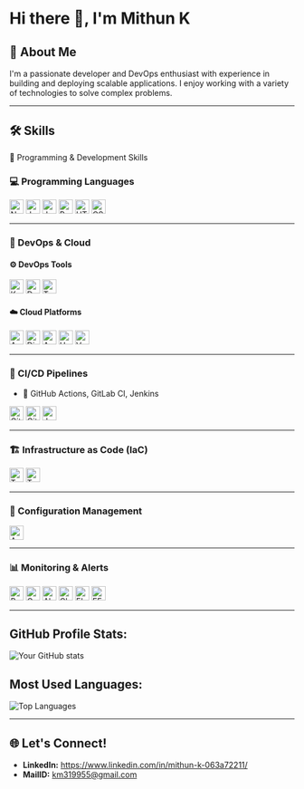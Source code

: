 <!-- # Hi there 👋, I'm Mithun K

## 🚀 About Me
I'm a passionate developer and DevOps enthusiast with experience in building and deploying scalable applications. I enjoy working with a variety of technologies to solve complex problems.

---

## 🛠️ Skills

🌟 Programming & Development Skills
### 💻 Programming Languages
<img src="https://img.shields.io/badge/Node.js-43853D?style=for-the-badge&logo=node.js&logoColor=white" alt="Node.js" height="25">

<img src="https://img.shields.io/badge/JavaScript-F7DF1E?style=for-the-badge&logo=javascript&logoColor=black" alt="JavaScript" height="25"> <img src="https://img.shields.io/badge/Java-007396?style=for-the-badge&logo=java&logoColor=white" alt="Java" height="25">

<img src="https://img.shields.io/badge/HTML5-E34F26?style=for-the-badge&logo=html5&logoColor=white" alt="HTML5" height="25"> <img src="https://img.shields.io/badge/CSS3-1572B6?style=for-the-badge&logo=css3&logoColor=white" alt="CSS3" height="25">

### 🚀 DevOps & Cloud
- ⚙️ DevOps Tools
<img src="https://img.shields.io/badge/Kubernetes-326CE5?style=for-the-badge&logo=kubernetes&logoColor=white" alt="Kubernetes" height="25"> <img src="https://img.shields.io/badge/Docker-2496ED?style=for-the-badge&logo=docker&logoColor=white" alt="Docker" height="25"> <img src="https://img.shields.io/badge/Terraform-7B42BC?style=for-the-badge&logo=terraform&logoColor=white" alt="Terraform" height="25">

- ☁️ Cloud Platforms
<img src="https://img.shields.io/badge/AWS-FF9900?style=for-the-badge&logo=amazonaws&logoColor=white" alt="AWS" height="25"> <img src="https://img.shields.io/badge/DigitalOcean-0080FF?style=for-the-badge&logo=digitalocean&logoColor=white" alt="DigitalOcean" height="25"> <img src="https://img.shields.io/badge/Azure-0078D4?style=for-the-badge&logo=microsoftazure&logoColor=white" alt="Azure" height="25"> <img src="https://img.shields.io/badge/Heroku-430098?style=for-the-badge&logo=heroku&logoColor=white" alt="Heroku" height="25"> <img src="https://img.shields.io/badge/Vercel-000000?style=for-the-badge&logo=vercel&logoColor=white" alt="Vercel" height="25">

### 🔄 CI/CD Pipelines

- 🔧 GitHub Actions, GitLab CI, Jenkins
<img src="https://img.shields.io/badge/GitHub_Actions-2088FF?style=for-the-badge&logo=githubactions&logoColor=white" alt="GitHub Actions" height="25"> <img src="https://img.shields.io/badge/GitLab%20CI-FC6D26?style=for-the-badge&logo=gitlab&logoColor=white" alt="GitLab CI" height="25"> <img src="https://img.shields.io/badge/Jenkins-D24939?style=for-the-badge&logo=jenkins&logoColor=white" alt="Jenkins" height="25">


---
## GitHub Profile Stats:
![Your GitHub stats](https://github-readme-stats.vercel.app/api?username=yourusername&show_icons=true&theme=radical)


## Most Used Languages:
![Top Languages](https://github-readme-stats.vercel.app/api/top-langs/?username=yourusername&layout=compact&theme=radical)

---

## 🌐 Let's Connect!
- **LinkedIn:** https://www.linkedin.com/in/mithun-k-063a72211/
- **MailID:** km319955@gmail.com -->

# Hi there 👋, I'm Mithun K

## 🚀 About Me
I'm a passionate developer and DevOps enthusiast with experience in building and deploying scalable applications. I enjoy working with a variety of technologies to solve complex problems.

---

## 🛠️ Skills

🌟 Programming & Development Skills

### 💻 Programming Languages
<img src="https://img.shields.io/badge/Node.js-43853D?style=for-the-badge&logo=node.js&logoColor=white" alt="Node.js" height="25">
<img src="https://img.shields.io/badge/JavaScript-F7DF1E?style=for-the-badge&logo=javascript&logoColor=black" alt="JavaScript" height="25">
<img src="https://img.shields.io/badge/Java-007396?style=for-the-badge&logo=java&logoColor=white" alt="Java" height="25">
<img src="https://img.shields.io/badge/Python-3776AB?style=for-the-badge&logo=python&logoColor=white" alt="Python" height="25">
<img src="https://img.shields.io/badge/HTML5-E34F26?style=for-the-badge&logo=html5&logoColor=white" alt="HTML5" height="25">
<img src="https://img.shields.io/badge/CSS3-1572B6?style=for-the-badge&logo=css3&logoColor=white" alt="CSS3" height="25">

---

### 🚀 DevOps & Cloud

#### ⚙️ DevOps Tools
<img src="https://img.shields.io/badge/Kubernetes-326CE5?style=for-the-badge&logo=kubernetes&logoColor=white" alt="Kubernetes" height="25">
<img src="https://img.shields.io/badge/Docker-2496ED?style=for-the-badge&logo=docker&logoColor=white" alt="Docker" height="25">
<img src="https://img.shields.io/badge/Terraform-7B42BC?style=for-the-badge&logo=terraform&logoColor=white" alt="Terraform" height="25">

#### ☁️ Cloud Platforms
<img src="https://img.shields.io/badge/AWS-FF9900?style=for-the-badge&logo=amazonaws&logoColor=white" alt="AWS" height="25">
<img src="https://img.shields.io/badge/DigitalOcean-0080FF?style=for-the-badge&logo=digitalocean&logoColor=white" alt="DigitalOcean" height="25">
<img src="https://img.shields.io/badge/Azure-0078D4?style=for-the-badge&logo=microsoftazure&logoColor=white" alt="Azure" height="25">
<img src="https://img.shields.io/badge/Heroku-430098?style=for-the-badge&logo=heroku&logoColor=white" alt="Heroku" height="25">
<img src="https://img.shields.io/badge/Vercel-000000?style=for-the-badge&logo=vercel&logoColor=white" alt="Vercel" height="25">

---

### 🔄 CI/CD Pipelines
- 🔧 GitHub Actions, GitLab CI, Jenkins
<img src="https://img.shields.io/badge/GitHub_Actions-2088FF?style=for-the-badge&logo=githubactions&logoColor=white" alt="GitHub Actions" height="25">
<img src="https://img.shields.io/badge/GitLab%20CI-FC6D26?style=for-the-badge&logo=gitlab&logoColor=white" alt="GitLab CI" height="25">
<img src="https://img.shields.io/badge/Jenkins-D24939?style=for-the-badge&logo=jenkins&logoColor=white" alt="Jenkins" height="25">

---

### 🏗️ Infrastructure as Code (IaC)
<img src="https://img.shields.io/badge/Terraform-7B42BC?style=for-the-badge&logo=terraform&logoColor=white" alt="Terraform" height="25">
<img src="https://img.shields.io/badge/Tofu-FFDD57?style=for-the-badge&logo=tofu&logoColor=black" alt="Tofu" height="25">

---

### 🔧 Configuration Management
<img src="https://img.shields.io/badge/Ansible-EE0000?style=for-the-badge&logo=ansible&logoColor=white" alt="Ansible" height="25">

---

### 📊 Monitoring & Alerts
<img src="https://img.shields.io/badge/Prometheus-E6522C?style=for-the-badge&logo=prometheus&logoColor=white" alt="Prometheus" height="25">
<img src="https://img.shields.io/badge/Grafana-F46800?style=for-the-badge&logo=grafana&logoColor=white" alt="Grafana" height="25">
<img src="https://img.shields.io/badge/Alertmanager-E6522C?style=for-the-badge&logo=prometheus&logoColor=white" alt="Alertmanager" height="25">
<img src="https://img.shields.io/badge/CloudWatch-FF9900?style=for-the-badge&logo=amazonaws&logoColor=white" alt="CloudWatch" height="25">
<img src="https://img.shields.io/badge/ELK%20Stack-005571?style=for-the-badge&logo=elastic&logoColor=white" alt="ELK Stack" height="25">
<img src="https://img.shields.io/badge/EFK%20Stack-005571?style=for-the-badge&logo=elastic&logoColor=white" alt="EFK Stack" height="25">

---

## GitHub Profile Stats:
![Your GitHub stats](https://github-readme-stats.vercel.app/api?username=yourusername&show_icons=true&theme=radical)

## Most Used Languages:
![Top Languages](https://github-readme-stats.vercel.app/api/top-langs/?username=yourusername&layout=compact&theme=radical)

---

## 🌐 Let's Connect!
- **LinkedIn:** https://www.linkedin.com/in/mithun-k-063a72211/
- **MailID:** km319955@gmail.com
